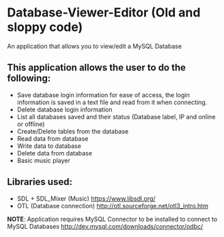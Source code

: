 # Database-Viewer-Editor (Old and sloppy code)
An application that allows you to view/edit a MySQL Database

## This application allows the user to do the following:
- Save database login information for ease of access, the login information is saved in a text file and read from it when connecting.
- Delete database login information
- List all databases saved and their status (Database label, IP and online or offline)
- Create/Delete tables from the database
- Read data from database
- Write data to database
- Delete data from database
- Basic music player


## Libraries used:
- SDL + SDL_Mixer (Music) https://www.libsdl.org/
- OTL (Database connection) http://otl.sourceforge.net/otl3_intro.htm

**NOTE**: Application requires MySQL Connector to be installed to connect to MySQL Databases
http://dev.mysql.com/downloads/connector/odbc/
